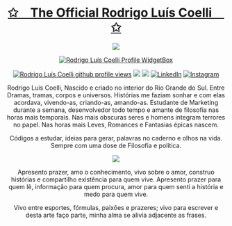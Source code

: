<!--
 Inicio da mensagem bem vindo, com a frase estática
 -->

<p align="center"><a href="https://bio.link/coelli/">
    <h1 align="center">✩&emsp;The Official Rodrigo Luís Coelli&emsp;✩</h1>
</p></a>

<!-- 
Inicio da mensagem bem vindo, com a frase animada.
Fonte: https://readme-typing-svg.herokuapp.com
-->
<p align="center"><a href="https://bio.link/coelli/">
    <img src="https://readme-typing-svg.herokuapp.com/?lines=Bem+vind@+ao+meu+Gitperfil!;Visite+minha+bio+clicando+aqui!&font=sofia%20pro&%color=%fff&center=true&width=400&height=100">
</p></a>

<!--
 
**rodrigocoelli/rodrigocoelli** is a ✨ _special_ ✨ repository because its `README.md` (this file) appears on your GitHub profile.

Here are some ideas to get you started:

- 🔭 I’m currently working on ...
- 🌱 I’m currently learning ...
- 👯 I’m looking to collaborate on ...
- 🤔 I’m looking for help with ...
- 💬 Ask me about ...
- 📫 How to reach me: ...
- 😄 Pronouns: ...
- ⚡ Fun fact: ...
-->

<!--
 Inicio dos trabalhos com widgebox.
Vou usar o comando "href" para lincar as imagens para o github, para não deixar a imagem abrir em um endereço genérico.

Fonte:  https://github.com/Jurredr/github-widgetbox
        https://github.com/antonkomarev/github-profile-views-counter
        https://streak-stats.demolab.com/demo/
        https://github.com/Platane/snk
-->

<div>
  <a href="https://bio.link/coelli/">
  <div  align="center"> 

<a href="https://bio.link/coelli/"><img src="https://github-widgetbox.vercel.app/api/profile?username=octoelli&amp;theme=darkmode&amp;data=followers,repositories,stars,commits" alt="Rodrigo Luís Coelli Profile WidgetBox"></a></a>

<a href="https://www.github.com/octoelli"><img src="https://komarev.com/ghpvc/?username=octoelli&style=for-the-badge&color=161c1c&label=👁+PROFILE+VIEWS" alt="Rodrigo Luís Coelli github profile views" /></a>
<a href="https://www.linux.org"><img src="https://img.shields.io/badge/OS-Linux-e06c75?style=for-the-badge&logoColor=00c6ff&logo=linux&color=161c1c" /></a>
<a href="https://archlinux.org"><img src="https://img.shields.io/badge/DISTRO-Arch-56b6c2?style=for-the-badge&logo=arch-linux&logoColor=00c6ff&color=161c1c" /></a>
[![LinkedIn](https://img.shields.io/badge/LinkedIn-0077B5?style=for-the-badge&logo=linkedin&logoColor=white)](https://www.linkedin.com/in/rodrigocoelli/)
[![Instagram](https://img.shields.io/badge/-Instagram-%23E4405F?style=for-the-badge&logo=instagram&logoColor=white)](https://www.instagram.com/rodrigo.coelli/)

<p id="bio" class="description"><span style="color:#000000;">

Rodrigo Luís Coelli, Nascido e criado no interior do Rio Grande do Sul. Entre Dramas, tramas, corpos e universos. Histórias me faziam sonhar e com elas acordava, vivendo-as, criando-as, amando-as. Estudante de Marketing durante a semana, desenvolvedor todo tempo e amante de filosofia nas horas mais temporais. Nas mais obscuras seres e homens integram terrores no papel. Nas horas mais Leves, Romances e Fantasias épicas nascem.
</span></p>
<p class="description"><span style="color:#000000;">

Códigos a estudar, ideias para gerar, palavras no caderno e olhos na vida. Sempre com uma dose de Filosofia e política.
</span></p>

<p><img src="https://2.gravatar.com/userimage/253563359/4ec2ee0477e4d708bb8532beff9f3cae?size=300" /></p>

<p class="description"><span style="color:#000000;">

Apresento prazer, amo o conhecimento, vivo sobre o amor, construo histórias e compartilho existência para quem vive. Apresento prazer para quem lê, informação para quem procura, amor para quem senti a história e medo para quem vive.
</span></p>
<p class="description"><span style="color:#000000;">

Vivo entre esportes, fórmulas, paixões e prazeres; vivo para escrever e desta arte faço parte, minha alma se alivia adjacente as frases.
</span></p>
<p>&nbsp;</p>







</div>
    </div>

<!-- 
Fique a vontade para reproduzir, editar e contribuir com os widgets.
Mas deixe a fonte do original, caso algum amiguinho necessite de ajuda.
-->
